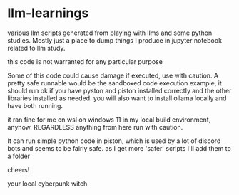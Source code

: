 # llm-learnings
various llm scripts generated from playing with llms and some python studies. Mostly just a place to dump things I produce in jupyter notebook related to llm study. 

this code is not warranted for any particular purpose


Some of this code could cause damage if executed, use with caution.
A pretty safe runnable would be the sandboxed code execution example, it should run ok if you have
pyston and piston installed correctly and the other libraries installed as needed. you will also want to install ollama locally and have both running.

it ran fine for me on wsl on windows 11 in my local build environment, anyhow. REGARDLESS anything from here run with caution.

It can run simple python code in piston, which is used by a lot of discord bots and seems to be fairly safe. as I get more 'safer' scripts I'll add them to a folder

cheers! 

your local cyberpunk witch


